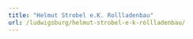 ```yaml
---
title: "Helmut Strobel e.K. Rollladenbau"
url: /ludwigsburg/helmut-strobel-e-k-rollladenbau/
---
```

